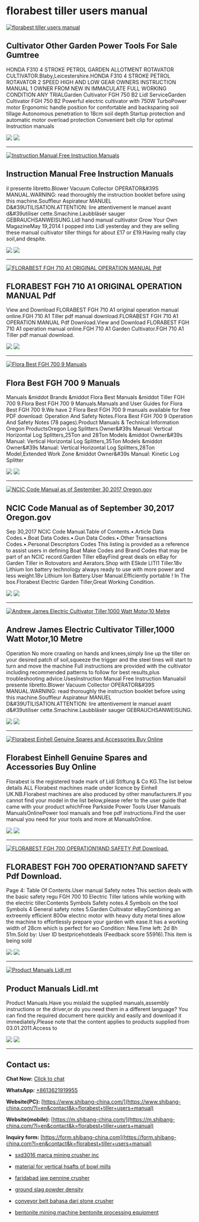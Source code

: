 # florabest tiller users manual

<a href="https://swt.shibang-china.com/?l=en&img&k=florabest+tiller+users+manual" target="_blank">![florabest tiller users manual](http://static.shibang-china.com/all-800x300/1049.jpg)</a>

## Cultivator Other Garden Power Tools For Sale Gumtree
HONDA F310 4 STROKE PETROL GARDEN ALLOTMENT ROTAVATOR CULTIVATOR.Blaby,Leicestershire.HONDA F310 4 STROKE PETROL ROTAVATOR 2 SPEED HIGH AND LOW GEAR OWNERS INSTRUCTION MANUAL 1 OWNER FROM NEW IN IMMACULATE FULL WORKING CONDITION ANY TRIALGarden Cultivator FGH 750 B2 Lidl ServiceGarden Cultivator FGH 750 B2 Powerful electric cultivator with 750W TurboPower motor Ergonomic handle position for comfortable and backsparing soil tillage Autonomous penetration to 18cm soil depth Startup protection and automatic motor overload protection Convenient belt clip for optimal Instruction manuals


<a href="https://whatsapp.shibangsoft.com/WhatsApp.php" target="_blank" title="WhatsApp">![](http://static.shibang-china.com/icon/whatsapp.png)</a> <a href="https://swt.shibang-china.com/?l=en&icon&k=florabest+tiller+users+manual" target="_blank">![](http://static.shibang-china.com/icon/chat-en.png)</a>

---

<a href="https://swt.shibang-china.com/?l=en&img&k=florabest+tiller+users+manual" target="_blank">![Instruction Manual Free Instruction Manuals](http://static.shibang-china.com/all-800x300/1304.jpg)</a>

## Instruction Manual Free Instruction Manuals
il presente libretto.Blower Vacuum Collector OPERATOR&#39S MANUAL.WARNING: read thoroughly the instruction booklet before using this machine.Souffleur Aspirateur MANUEL D&#39UTILISATION.ATTENTION: lire attentivement le manuel avant d&#39utiliser cette.Smachine.Laubbläsér sauger GEBRAUCHSANWEISUNG.Lidl hand manual cultivator Grow Your Own MagazineMay 19,2014 I popped into Lidl yesterday and they are selling these manual cultivator tiller things for about £17 or £19.Having really clay soil,and despite.


<a href="https://whatsapp.shibangsoft.com/WhatsApp.php" target="_blank" title="WhatsApp">![](http://static.shibang-china.com/icon/whatsapp.png)</a> <a href="https://swt.shibang-china.com/?l=en&icon&k=florabest+tiller+users+manual" target="_blank">![](http://static.shibang-china.com/icon/chat-en.png)</a>

---

<a href="https://swt.shibang-china.com/?l=en&img&k=florabest+tiller+users+manual" target="_blank">![FLORABEST FGH 710 A1 ORIGINAL OPERATION MANUAL Pdf](http://static.shibang-china.com/all-800x300/282.jpg)</a>

## FLORABEST FGH 710 A1 ORIGINAL OPERATION MANUAL Pdf
View and Download FLORABEST FGH 710 A1 original operation manual online.FGH 710 A1 Tiller pdf manual download.FLORABEST FGH 710 A1 OPERATION MANUAL Pdf Download.View and Download FLORABEST FGH 710 A1 operation manual online.FGH 710 A1 Garden Cultivator.FGH 710 A1 Tiller pdf manual download.


<a href="https://whatsapp.shibangsoft.com/WhatsApp.php" target="_blank" title="WhatsApp">![](http://static.shibang-china.com/icon/whatsapp.png)</a> <a href="https://swt.shibang-china.com/?l=en&icon&k=florabest+tiller+users+manual" target="_blank">![](http://static.shibang-china.com/icon/chat-en.png)</a>

---

<a href="https://swt.shibang-china.com/?l=en&img&k=florabest+tiller+users+manual" target="_blank">![Flora Best FGH 700 9 Manuals](http://static.shibang-china.com/all-800x300/399.jpg)</a>

## Flora Best FGH 700 9 Manuals
Manuals &middot Brands &middot Flora Best Manuals &middot Tiller FGH 700 9.Flora Best FGH 700 9 Manuals.Manuals and User Guides for Flora Best FGH 700 9.We have 2 Flora Best FGH 700 9 manuals available for free PDF download: Operation And Safety Notes.Flora Best FGH 700 9 Operation And Safety Notes (78 pages).Product Manuals & Technical Information Oregon ProductsOregon Log Splitters.Owner&#39s Manual: Vertical Horizontal Log Splitters,25Ton and 28Ton Models &middot Owner&#39s Manual: Vertical Horizontal Log Splitters,35Ton Models &middot Owner&#39s Manual: Vertical Horizontal Log Splitters,28Ton Model,Extended Work Zone &middot Owner&#39s Manual: Kinetic Log Splitter


<a href="https://whatsapp.shibangsoft.com/WhatsApp.php" target="_blank" title="WhatsApp">![](http://static.shibang-china.com/icon/whatsapp.png)</a> <a href="https://swt.shibang-china.com/?l=en&icon&k=florabest+tiller+users+manual" target="_blank">![](http://static.shibang-china.com/icon/chat-en.png)</a>

---

<a href="https://swt.shibang-china.com/?l=en&img&k=florabest+tiller+users+manual" target="_blank">![NCIC Code Manual as of September 30,2017 Oregon.gov](http://static.shibang-china.com/all-800x300/960.jpg)</a>

## NCIC Code Manual as of September 30,2017 Oregon.gov
Sep 30,2017 NCIC Code Manual.Table of Contents.•.Article Data Codes.•.Boat Data Codes.•.Gun Data Codes.•.Other Transactions Codes.•.Personal Descriptors Codes This listing is provided as a reference to assist users in defining Boat Make Codes and Brand Codes that may be part of an NCIC record.Garden Tiller eBayFind great deals on eBay for Garden Tiller in Rotovators and Aerators.Shop with ESkde LITI1 Tiller.18v Lithium Ion battery technology always ready to use with more power and less weight.18v Lithium Ion Battery.User Manual.Efficiently portable ! In The box.Florabest Electric Garden Tiller,Great Working Condition.


<a href="https://whatsapp.shibangsoft.com/WhatsApp.php" target="_blank" title="WhatsApp">![](http://static.shibang-china.com/icon/whatsapp.png)</a> <a href="https://swt.shibang-china.com/?l=en&icon&k=florabest+tiller+users+manual" target="_blank">![](http://static.shibang-china.com/icon/chat-en.png)</a>

---

<a href="https://swt.shibang-china.com/?l=en&img&k=florabest+tiller+users+manual" target="_blank">![Andrew James Electric Cultivator Tiller,1000 Watt Motor,10 Metre](http://static.shibang-china.com/all-800x300/520.jpg)</a>

## Andrew James Electric Cultivator Tiller,1000 Watt Motor,10 Metre
Operation No more crawling on hands and knees,simply line up the tiller on your desired patch of soil,squeeze the trigger and the steel tines will start to turn and move the machine Full instructions are provided with the cultivator including recommended patterns to follow for best results,plus troubleshooting advice.UsesInstruction Manual Free Instruction Manualsil presente libretto.Blower Vacuum Collector OPERATOR&#39S MANUAL.WARNING: read thoroughly the instruction booklet before using this machine.Souffleur Aspirateur MANUEL D&#39UTILISATION.ATTENTION: lire attentivement le manuel avant d&#39utiliser cette.Smachine.Laubbläsér sauger GEBRAUCHSANWEISUNG.


<a href="https://whatsapp.shibangsoft.com/WhatsApp.php" target="_blank" title="WhatsApp">![](http://static.shibang-china.com/icon/whatsapp.png)</a> <a href="https://swt.shibang-china.com/?l=en&icon&k=florabest+tiller+users+manual" target="_blank">![](http://static.shibang-china.com/icon/chat-en.png)</a>

---

<a href="https://swt.shibang-china.com/?l=en&img&k=florabest+tiller+users+manual" target="_blank">![Florabest Einhell Genuine Spares and Accessories Buy Online](http://static.shibang-china.com/all-800x300/1126.jpg)</a>

## Florabest Einhell Genuine Spares and Accessories Buy Online
Florabest is the registered trade mark of Lidl Stiftung & Co KG.The list below details ALL Florabest machines made under licence by Einhell UK.NB.Florabest machines are also produced by other manufacturers.If you cannot find your model in the list below,please refer to the user guide that came with your product whichFree Parkside Power Tools User Manuals ManualsOnlinePower tool manuals and free pdf instructions.Find the user manual you need for your tools and more at ManualsOnline.


<a href="https://whatsapp.shibangsoft.com/WhatsApp.php" target="_blank" title="WhatsApp">![](http://static.shibang-china.com/icon/whatsapp.png)</a> <a href="https://swt.shibang-china.com/?l=en&icon&k=florabest+tiller+users+manual" target="_blank">![](http://static.shibang-china.com/icon/chat-en.png)</a>

---

<a href="https://swt.shibang-china.com/?l=en&img&k=florabest+tiller+users+manual" target="_blank">![FLORABEST FGH 700 OPERATION?AND SAFETY Pdf Download.](http://static.shibang-china.com/all-800x300/1204.jpg)</a>

## FLORABEST FGH 700 OPERATION?AND SAFETY Pdf Download.
Page 4: Table Of Contents.User manual Safety notes This section deals with the basic safety regu FGH 700 10 Electric Tiller lations while working with the electric tiller.Contents Symbols Safety notes.4 Symbols on the tool Symbols 4 General safety notes 5.Garden Cultivator eBayCombining an extreemly efficient 800w electric motor with heavy duty metal tines allow the machine to effortlessly prepare your garden with ease.It has a working width of 28cm which is perfect for wo Condition: New.Time left: 2d 8h 51m.Sold by: User ID bestpricehotdeals (Feedback score 55916).This item is being sold


<a href="https://whatsapp.shibangsoft.com/WhatsApp.php" target="_blank" title="WhatsApp">![](http://static.shibang-china.com/icon/whatsapp.png)</a> <a href="https://swt.shibang-china.com/?l=en&icon&k=florabest+tiller+users+manual" target="_blank">![](http://static.shibang-china.com/icon/chat-en.png)</a>

---

<a href="https://swt.shibang-china.com/?l=en&img&k=florabest+tiller+users+manual" target="_blank">![Product Manuals Lidl.mt](http://static.shibang-china.com/all-800x300/742.jpg)</a>

## Product Manuals Lidl.mt
Product Manuals.Have you mislaid the supplied manuals,assembly instructions or the driver,or do you need them in a different language? You can find the required document here quickly and easily and download it immediately.Please note that the content applies to products supplied from 03.01.2011.Access to

<a href="https://whatsapp.shibangsoft.com/WhatsApp.php" target="_blank" title="WhatsApp">![](http://static.shibang-china.com/icon/whatsapp.png)</a> <a href="https://swt.shibang-china.com/?l=en&icon&k=florabest+tiller+users+manual" target="_blank">![](http://static.shibang-china.com/icon/chat-en.png)</a>

---
## Contact us:

**Chat Now:** [Click to chat](https://swt.shibang-china.com?l=en&contact&k=florabest+tiller+users+manual)

**WhatsApp:**  [+8613621919955](https://whatsapp.shibangsoft.com/WhatsApp.php)

**Website(PC):** [https://www.shibang-china.com/](https://www.shibang-china.com/?l=en&contact&k=florabest+tiller+users+manual)

**Website(mobile):** [https://m.shibang-china.com/](https://m.shibang-china.com/?l=en&contact&k=florabest+tiller+users+manual)

**Inquiry form:** [https://form.shibang-china.com](https://form.shibang-china.com?l=en&contact&k=florabest+tiller+users+manual)

* [sxd3016 marca mining crusher inc](../117/sxd3016%20marca%20mining%20crusher%20inc.md)

* [material for vertical hsafts of bowl mills](../122/material%20for%20vertical%20hsafts%20of%20bowl%20mills.md)

* [faridabad jaw pennine crusher](../125/faridabad%20jaw%20pennine%20crusher.md)

* [ground slag powder density](../117/ground%20slag%20powder%20density.md)

* [conveyor belt bahasa dari stone crusher](../115/conveyor%20belt%20bahasa%20dari%20stone%20crusher.md)

* [bentonite mining machine bentonite processing equipment](../114/bentonite%20mining%20machine%20bentonite%20processing%20equipment.md)